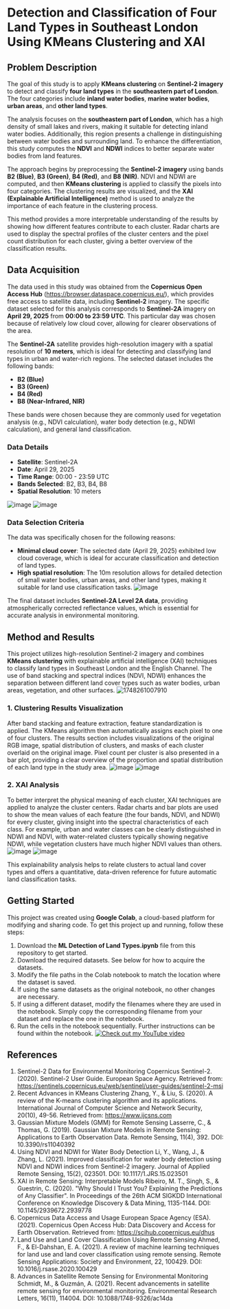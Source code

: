 # Detection and Classification of Four Land Types in Southeast London Using KMeans Clustering and XAI

## Problem Description

The goal of this study is to apply **KMeans clustering** on **Sentinel-2 imagery** to detect and classify **four land types** in the **southeastern part of London**. The four categories include **inland water bodies**, **marine water bodies**, **urban areas**, and **other land types**. 

The analysis focuses on the **southeastern part of London**, which has a high density of small lakes and rivers, making it suitable for detecting inland water bodies. Additionally, this region presents a challenge in distinguishing between water bodies and surrounding land. To enhance the differentiation, this study computes the **NDVI** and **NDWI** indices to better separate water bodies from land features.

The approach begins by preprocessing the **Sentinel-2 imagery** using bands **B2 (Blue)**, **B3 (Green)**, **B4 (Red)**, and **B8 (NIR)**. NDVI and NDWI are computed, and then **KMeans clustering** is applied to classify the pixels into four categories. The clustering results are visualized, and the **XAI (Explainable Artificial Intelligence)** method is used to analyze the importance of each feature in the clustering process.

This method provides a more interpretable understanding of the results by showing how different features contribute to each cluster. Radar charts are used to display the spectral profiles of the cluster centers and the pixel count distribution for each cluster, giving a better overview of the classification results.

## Data Acquisition

The data used in this study was obtained from the **Copernicus Open Access Hub** (https://browser.dataspace.copernicus.eu/), which provides free access to satellite data, including **Sentinel-2** imagery. The specific dataset selected for this analysis corresponds to **Sentinel-2A** imagery on **April 29, 2025** from **00:00 to 23:59 UTC**. This particular day was chosen because of relatively low cloud cover, allowing for clearer observations of the area.

The **Sentinel-2A** satellite provides high-resolution imagery with a spatial resolution of **10 meters**, which is ideal for detecting and classifying land types in urban and water-rich regions. The selected dataset includes the following bands:

- **B2 (Blue)**
- **B3 (Green)**
- **B4 (Red)**
- **B8 (Near-Infrared, NIR)**

These bands were chosen because they are commonly used for vegetation analysis (e.g., NDVI calculation), water body detection (e.g., NDWI calculation), and general land classification.

### Data Details

- **Satellite**: Sentinel-2A
- **Date**: April 29, 2025
- **Time Range**: 00:00 - 23:59 UTC
- **Bands Selected**: B2, B3, B4, B8
- **Spatial Resolution**: 10 meters

![image](https://github.com/user-attachments/assets/01f9666e-517d-4053-a80e-8c95a92907b5)
![image](https://github.com/user-attachments/assets/bb52d327-ca33-4bb5-a3f0-5e1a60efacef)


### Data Selection Criteria

The data was specifically chosen for the following reasons:
- **Minimal cloud cover**: The selected date (April 29, 2025) exhibited low cloud coverage, which is ideal for accurate classification and detection of land types.
- **High spatial resolution**: The 10m resolution allows for detailed detection of small water bodies, urban areas, and other land types, making it suitable for land use classification tasks.
![image](https://github.com/user-attachments/assets/61927fc3-d1ab-4180-b4cb-238dad10f4fd)

The final dataset includes **Sentinel-2A Level 2A data**, providing atmospherically corrected reflectance values, which is essential for accurate analysis in environmental monitoring.

## Method and Results

This project utilizes high-resolution Sentinel-2 imagery and combines **KMeans clustering** with explainable artificial intelligence (XAI) techniques to classify land types in Southeast London and the English Channel. The use of band stacking and spectral indices (NDVI, NDWI) enhances the separation between different land cover types such as water bodies, urban areas, vegetation, and other surfaces.
![1748261007910](https://github.com/user-attachments/assets/d56fe60f-63c5-454e-8bfc-3c7fbb436faa)

### 1. Clustering Results Visualization

After band stacking and feature extraction, feature standardization is applied. The KMeans algorithm then automatically assigns each pixel to one of four clusters. The results section includes visualizations of the original RGB image, spatial distribution of clusters, and masks of each cluster overlaid on the original image. Pixel count per cluster is also presented in a bar plot, providing a clear overview of the proportion and spatial distribution of each land type in the study area.
![image](https://github.com/user-attachments/assets/007bc430-451f-42c8-9b55-126e0cf186b6)
![image](https://github.com/user-attachments/assets/deef2ade-0a57-4d79-aec5-e169baccffa6)

### 2. XAI Analysis

To better interpret the physical meaning of each cluster, XAI techniques are applied to analyze the cluster centers. Radar charts and bar plots are used to show the mean values of each feature (the four bands, NDVI, and NDWI) for every cluster, giving insight into the spectral characteristics of each class. For example, urban and water classes can be clearly distinguished in NDWI and NDVI, with water-related clusters typically showing negative NDWI, while vegetation clusters have much higher NDVI values than others.
![image](https://github.com/user-attachments/assets/40f9f2cc-d1e5-47f9-9b46-0b816d478ef8)
![image](https://github.com/user-attachments/assets/6a0cab8b-6af9-4609-9e94-bc64c59d26e6)

This explainability analysis helps to relate clusters to actual land cover types and offers a quantitative, data-driven reference for future automatic land classification tasks.

## Getting Started

This project was created using **Google Colab**, a cloud-based platform for modifying and sharing code. To get this project up and running, follow these steps:

1. Download the **ML Detection of Land Types.ipynb** file from this repository to get started.
2. Download the required datasets. See below for how to acquire the datasets.
3. Modify the file paths in the Colab notebook to match the location where the dataset is saved.
4. If using the same datasets as the original notebook, no other changes are necessary.
5. If using a different dataset, modify the filenames where they are used in the notebook. Simply copy the corresponding filename from your dataset and replace the one in the notebook.
6. Run the cells in the notebook sequentially. Further instructions can be found within the notebook.
[![Check out my YouTube video](https://img.youtube.com/vi/ytd1h5Hr31Q/0.jpg)](https://www.youtube.com/watch?v=ytd1h5Hr31Q)
## References
1. Sentinel-2 Data for Environmental Monitoring
Copernicus Sentinel-2. (2020). Sentinel-2 User Guide. European Space Agency.
Retrieved from: https://sentinels.copernicus.eu/web/sentinel/user-guides/sentinel-2-msi
2. Recent Advances in KMeans Clustering
Zhang, Y., & Liu, S. (2020). A review of the K-means clustering algorithm and its applications. International Journal of Computer Science and Network Security, 20(10), 49-56.
Retrieved from: https://www.ijcsns.com
3. Gaussian Mixture Models (GMM) for Remote Sensing
Lasserre, C., & Thomas, G. (2019). Gaussian Mixture Models in Remote Sensing: Applications to Earth Observation Data. Remote Sensing, 11(4), 392.
DOI: 10.3390/rs11040392
4. Using NDVI and NDWI for Water Body Detection
Li, Y., Wang, J., & Zhang, L. (2021). Improved classification for water body detection using NDVI and NDWI indices from Sentinel-2 imagery. Journal of Applied Remote Sensing, 15(2), 023501.
DOI: 10.1117/1.JRS.15.023501
5. XAI in Remote Sensing: Interpretable Models
Ribeiro, M. T., Singh, S., & Guestrin, C. (2020). "Why Should I Trust You? Explaining the Predictions of Any Classifier". In Proceedings of the 26th ACM SIGKDD International Conference on Knowledge Discovery & Data Mining, 1135-1144.
DOI: 10.1145/2939672.2939778
6. Copernicus Data Access and Usage
European Space Agency (ESA). (2021). Copernicus Open Access Hub: Data Discovery and Access for Earth Observation.
Retrieved from: https://scihub.copernicus.eu/dhus
7. Land Use and Land Cover Classification Using Remote Sensing
Ahmed, F., & El-Dahshan, E. A. (2021). A review of machine learning techniques for land use and land cover classification using remote sensing. Remote Sensing Applications: Society and Environment, 22, 100429.
DOI: 10.1016/j.rsase.2020.100429
8. Advances in Satellite Remote Sensing for Environmental Monitoring
Schmidt, M., & Guzmán, A. (2021). Recent advancements in satellite remote sensing for environmental monitoring. Environmental Research Letters, 16(11), 114004.
DOI: 10.1088/1748-9326/ac14da
